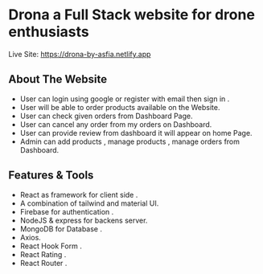 
# Drona a Full Stack website for drone enthusiasts

Live Site: https://drona-by-asfia.netlify.app

## About The Website
* User can login using google or register with email then sign in .
* User will be able to order products available on the Website.
* User can check given orders from Dashboard Page.
* User can cancel any order from my orders on Dashboard.
* User can provide review from dashboard it will appear on home Page.
* Admin can add products , manage products , manage orders from Dashboard.
## Features & Tools
* React as framework for client side .
* A combination of tailwind and material UI.
* Firebase for authentication .
* NodeJS & express for backens server.
* MongoDB for Database .
* Axios.
* React Hook Form .
* React Rating .
* React Router .
